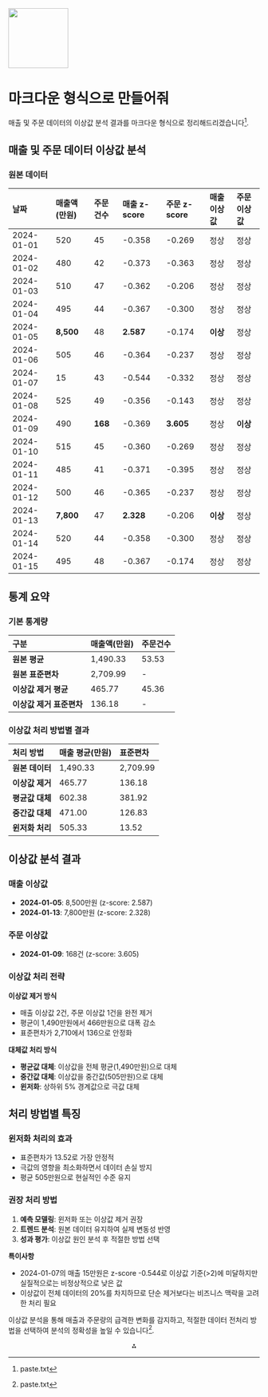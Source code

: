 <img src="https://r2cdn.perplexity.ai/pplx-full-logo-primary-dark%402x.png" class="logo" width="120"/>

# 마크다운 형식으로 만들어줘

매출 및 주문 데이터의 이상값 분석 결과를 마크다운 형식으로 정리해드리겠습니다[^1].

## 매출 및 주문 데이터 이상값 분석

### **원본 데이터**

| 날짜 | 매출액(만원) | 주문건수 | 매출 z-score | 주문 z-score | 매출 이상값 | 주문 이상값 |
| :-- | :-- | :-- | :-- | :-- | :-- | :-- |
| 2024-01-01 | 520 | 45 | -0.358 | -0.269 | 정상 | 정상 |
| 2024-01-02 | 480 | 42 | -0.373 | -0.363 | 정상 | 정상 |
| 2024-01-03 | 510 | 47 | -0.362 | -0.206 | 정상 | 정상 |
| 2024-01-04 | 495 | 44 | -0.367 | -0.300 | 정상 | 정상 |
| 2024-01-05 | **8,500** | 48 | **2.587** | -0.174 | **이상** | 정상 |
| 2024-01-06 | 505 | 46 | -0.364 | -0.237 | 정상 | 정상 |
| 2024-01-07 | 15 | 43 | -0.544 | -0.332 | 정상 | 정상 |
| 2024-01-08 | 525 | 49 | -0.356 | -0.143 | 정상 | 정상 |
| 2024-01-09 | 490 | **168** | -0.369 | **3.605** | 정상 | **이상** |
| 2024-01-10 | 515 | 45 | -0.360 | -0.269 | 정상 | 정상 |
| 2024-01-11 | 485 | 41 | -0.371 | -0.395 | 정상 | 정상 |
| 2024-01-12 | 500 | 46 | -0.365 | -0.237 | 정상 | 정상 |
| 2024-01-13 | **7,800** | 47 | **2.328** | -0.206 | **이상** | 정상 |
| 2024-01-14 | 520 | 44 | -0.358 | -0.300 | 정상 | 정상 |
| 2024-01-15 | 495 | 48 | -0.367 | -0.174 | 정상 | 정상 |

## 통계 요약

### **기본 통계량**

| 구분 | 매출액(만원) | 주문건수 |
| :-- | :-- | :-- |
| **원본 평균** | 1,490.33 | 53.53 |
| **원본 표준편차** | 2,709.99 | - |
| **이상값 제거 평균** | 465.77 | 45.36 |
| **이상값 제거 표준편차** | 136.18 | - |

### **이상값 처리 방법별 결과**

| 처리 방법 | 매출 평균(만원) | 표준편차 |
| :-- | :-- | :-- |
| **원본 데이터** | 1,490.33 | 2,709.99 |
| **이상값 제거** | 465.77 | 136.18 |
| **평균값 대체** | 602.38 | 381.92 |
| **중간값 대체** | 471.00 | 126.83 |
| **윈저화 처리** | 505.33 | 13.52 |

## 이상값 분석 결과

### **매출 이상값**

- **2024-01-05**: 8,500만원 (z-score: 2.587)
- **2024-01-13**: 7,800만원 (z-score: 2.328)


### **주문 이상값**

- **2024-01-09**: 168건 (z-score: 3.605)


### **이상값 처리 전략**

**이상값 제거 방식**

- 매출 이상값 2건, 주문 이상값 1건을 완전 제거
- 평균이 1,490만원에서 466만원으로 대폭 감소
- 표준편차가 2,710에서 136으로 안정화

**대체값 처리 방식**

- **평균값 대체**: 이상값을 전체 평균(1,490만원)으로 대체
- **중간값 대체**: 이상값을 중간값(505만원)으로 대체
- **윈저화**: 상하위 5% 경계값으로 극값 대체


## 처리 방법별 특징

### **윈저화 처리의 효과**

- 표준편차가 13.52로 가장 안정적
- 극값의 영향을 최소화하면서 데이터 손실 방지
- 평균 505만원으로 현실적인 수준 유지


### **권장 처리 방법**

1. **예측 모델링**: 윈저화 또는 이상값 제거 권장
2. **트렌드 분석**: 원본 데이터 유지하여 실제 변동성 반영
3. **성과 평가**: 이상값 원인 분석 후 적절한 방법 선택

**특이사항**

- 2024-01-07의 매출 15만원은 z-score -0.544로 이상값 기준(>2)에 미달하지만 실질적으로는 비정상적으로 낮은 값
- 이상값이 전체 데이터의 20%를 차지하므로 단순 제거보다는 비즈니스 맥락을 고려한 처리 필요

이상값 분석을 통해 매출과 주문량의 급격한 변화를 감지하고, 적절한 데이터 전처리 방법을 선택하여 분석의 정확성을 높일 수 있습니다[^1].

<div style="text-align: center">⁂</div>

[^1]: paste.txt

[^2]: https://velog.io/@jhyun2401/제로베이스-데이터스쿨-Tableau-05190526-스터디노트

[^3]: https://ram-zip.tistory.com/93

[^4]: https://realistic-dreamer.tistory.com/category/데이터 분석/태블로

[^5]: https://blog.naver.com/cslee_official/223475971443

[^6]: https://velog.io/@chlalsgur96/자동차-매출-데이터를-이용한-데이터-분석

[^7]: https://datananalysis.tistory.com/87

[^8]: https://help.salesforce.com/s/articleView?id=sf.bi_chart_intro_bullet.htm\&language=ko\&type=5

[^9]: https://and-some.tistory.com/187

[^10]: https://help.tableau.com/current/pro/desktop/ko-kr/find_good_datasets.htm

[^11]: https://alcemist.tistory.com/19

